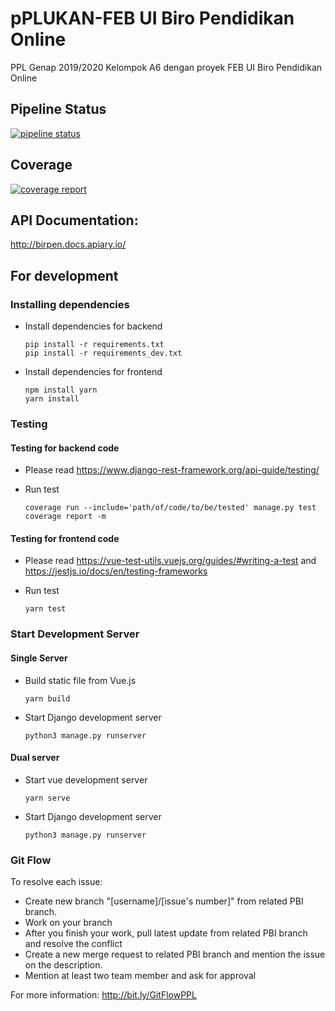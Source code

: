 # pPLUKAN-FEB UI Biro Pendidikan Online

PPL Genap 2019/2020 Kelompok A6 dengan proyek FEB UI Biro Pendidikan Online

## Pipeline Status
[![pipeline status](https://gitlab.cs.ui.ac.id/ppl-fasilkom-ui/2020/pplukan-feb-ui-biro-pendidikan-online/badges/staging/pipeline.svg)](https://gitlab.cs.ui.ac.id/ppl-fasilkom-ui/2020/pplukan-feb-ui-biro-pendidikan-online/commits/staging)

## Coverage
[![coverage report](https://gitlab.cs.ui.ac.id/ppl-fasilkom-ui/2020/pplukan-feb-ui-biro-pendidikan-online/badges/staging/coverage.svg)](https://gitlab.cs.ui.ac.id/ppl-fasilkom-ui/2020/pplukan-feb-ui-biro-pendidikan-online/commits/staging)

## API Documentation:
http://birpen.docs.apiary.io/

## For development

### Installing dependencies

- Install dependencies for backend
  ```
  pip install -r requirements.txt
  pip install -r requirements_dev.txt
  ```

- Install dependencies for frontend
  ```
  npm install yarn
  yarn install
  ```

### Testing

#### Testing for backend code

- Please read https://www.django-rest-framework.org/api-guide/testing/

- Run test
  ```
  coverage run --include='path/of/code/to/be/tested' manage.py test
  coverage report -m
  ```

#### Testing for frontend code

- Please read https://vue-test-utils.vuejs.org/guides/#writing-a-test and https://jestjs.io/docs/en/testing-frameworks
  
- Run test
  ```
  yarn test
  ```

### Start Development Server

#### Single Server
- Build static file from Vue.js
  ```
  yarn build
  ```
- Start Django development server
  ```
  python3 manage.py runserver
  ```

#### Dual server
- Start vue development server
  ```
  yarn serve
  ```
- Start Django development server
  ```
  python3 manage.py runserver
  ```

### Git Flow
To resolve each issue:  
- Create new branch "[username]/[issue's number]" from related PBI branch.
- Work on your branch
- After you finish your work, pull latest update from related PBI branch and resolve the conflict
- Create a new merge request to related PBI branch and mention the issue on the description.
- Mention at least two team member and ask for approval

For more information: http://bit.ly/GitFlowPPL
